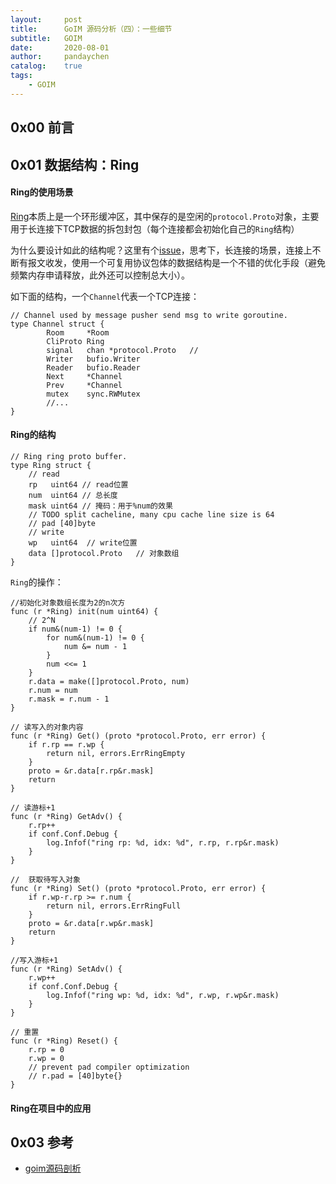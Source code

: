 ```yaml
---
layout:     post
title:      GoIM 源码分析（四）：一些细节
subtitle:   GOIM
date:       2020-08-01
author:     pandaychen
catalog:    true
tags:
    - GOIM
---
```



##  0x00    前言

##  0x01    数据结构：Ring

####    Ring的使用场景
[Ring](https://github.com/Terry-Mao/goim/blob/master/internal/comet/ring.go#L11)本质上是一个环形缓冲区，其中保存的是空闲的`protocol.Proto`对象，主要用于长连接下TCP数据的拆包封包（每个连接都会初始化自己的`Ring`结构）

为什么要设计如此的结构呢？这里有个[issue](https://github.com/Terry-Mao/goim/issues/109)，思考下，长连接的场景，连接上不断有报文收发，使用一个可复用协议包体的数据结构是一个不错的优化手段（避免频繁内存申请释放，此外还可以控制总大小）。

如下面的结构，一个`Channel`代表一个TCP连接：
```golang
// Channel used by message pusher send msg to write goroutine.
type Channel struct {
        Room     *Room
        CliProto Ring
        signal   chan *protocol.Proto   //
        Writer   bufio.Writer
        Reader   bufio.Reader
        Next     *Channel
        Prev     *Channel
        mutex    sync.RWMutex
        //...
}
```

####    Ring的结构

```golang
// Ring ring proto buffer.
type Ring struct {
	// read
	rp   uint64 // read位置
	num  uint64 // 总长度
	mask uint64 // 掩码：用于%num的效果
	// TODO split cacheline, many cpu cache line size is 64
	// pad [40]byte
	// write
	wp   uint64  // write位置
	data []protocol.Proto   // 对象数组
}
```

`Ring`的操作：<br>
```golang
//初始化对象数组长度为2的n次方
func (r *Ring) init(num uint64) {
	// 2^N
	if num&(num-1) != 0 {
		for num&(num-1) != 0 {
			num &= num - 1
		}
		num <<= 1
	}
	r.data = make([]protocol.Proto, num)
	r.num = num
	r.mask = r.num - 1
}

// 读写入的对象内容
func (r *Ring) Get() (proto *protocol.Proto, err error) {
	if r.rp == r.wp {
		return nil, errors.ErrRingEmpty
	}
	proto = &r.data[r.rp&r.mask]
	return
}

// 读游标+1
func (r *Ring) GetAdv() {
	r.rp++
	if conf.Conf.Debug {
		log.Infof("ring rp: %d, idx: %d", r.rp, r.rp&r.mask)
	}
}

//  获取待写入对象
func (r *Ring) Set() (proto *protocol.Proto, err error) {
	if r.wp-r.rp >= r.num {
		return nil, errors.ErrRingFull
	}
	proto = &r.data[r.wp&r.mask]
	return
}

//写入游标+1
func (r *Ring) SetAdv() {
	r.wp++
	if conf.Conf.Debug {
		log.Infof("ring wp: %d, idx: %d", r.wp, r.wp&r.mask)
	}
}

// 重置
func (r *Ring) Reset() {
	r.rp = 0
	r.wp = 0
	// prevent pad compiler optimization
	// r.pad = [40]byte{}
}
```

####    Ring在项目中的应用

##  0x03    参考
-   [goim源码剖析](https://laohanlinux.github.io/2016/12/22/goim%E6%BA%90%E7%A0%81%E5%89%96%E6%9E%90/)
